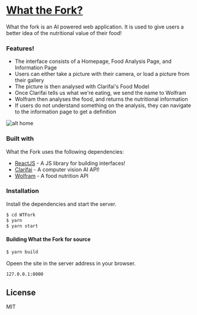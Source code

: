 # [What the Fork?]

What the fork is an AI powered web application.
It is used to give users a better idea of the nutritional value of their food!


### Features!

  - The interface consists of a Homepage, Food Analysis Page, and Information Page
  - Users can either take a picture with their camera, or load a picture from their gallery
  - The picture is then analysed with Clarifai's Food Model
  - Once Clarifai tells us what we're eating, we send the name to Wolfram
  - Wolfram then analyses the food, and returns the nutritional information
  - If users do not understand something on the analysis, they can navigate to the information page to get a definition

![alt home](screenshots/home-web.png)


### Built with

What the Fork uses the following dependencies:

* [ReactJS] - A JS library for building interfaces!
* [Clarifai] - A computer vision AI API!
* [Wolfram] - A food nutrition API


### Installation

Install the dependencies and start the server.

```sh
$ cd WTFork
$ yarn
$ yarn start
```

#### Building What the Fork for source

```sh
$ yarn build
```

Opeen the site in the server address in your browser.

```sh
127.0.0.1:8000
```

License
----

MIT

   [What the Fork?]: <https://www.wtfork-170074.com>
   [Reactjs]: <http://reactjs.org>
   [Clarifai]: <https://www.clarifai.com>
   [Wolfram]: <https://www.wolframalpha.com/examples/society-and-culture/food-and-nutrition/>


